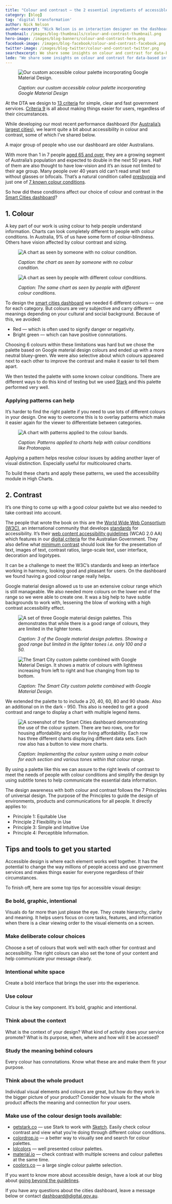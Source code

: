 ```yaml
---
title: "Colour and contrast — the 2 essential ingredients of accessible design"
category: [blog]
tag: 'digital transformation'
author: Nick Nelson
author-excerpt: "Nick Nelson is an interaction designer on the dashboard team at the DTA."
thumbnail: /images/blog-thumbnails/colour-and-contrast-thumbnail.png
hero-image: /images/blog-banners/colour-and-contrast-hero.png
facebook-image: /images/blog-facebook/colour-and-contrast-facebook.png
twitter-image: /images/blog-twitter/colour-and-contrast-twitter.png
searchexcerpt: We share some insights on colour and contrast for data-based information, based on our experience creating a dashboard for Australia’s largest cities.
lede: "We share some insights on colour and contrast for data-based information, based on our experience creating a dashboard for Australia’s largest cities."
---
```

<figure>
  <img src="{{ site.url }}{{ site.baseurl }}{{ page.hero-image }}" alt="Our custom accessible colour palette incorporating Google Material Design.">
  <figcaption>
    <p><em>Caption: our custom accessible colour palette incorporating Google Material Design</em></p>
  </figcaption>
</figure>

At the DTA we design to [13 criteria](/standard/) for simple, clear and fast government services. [Criteria 9](/standard/9-make-it-accessible/) is all about making things easier for users, regardless of their circumstances.

While developing our most recent performance dashboard (for [Australia’s largest cities](/blog/smart-cities-dashboard/)), we learnt quite a bit about accessibility in colour and contrast, some of which I’ve shared below.

A major group of people who use our dashboard are older Australians.

With more than 1 in 7 people [aged 65 and over](https://www.acma.gov.au/theACMA/engage-blogs/engage-blogs/Research-snapshots/Digital-lives-of-older-Australians), they are a growing segment of Australia’s population and expected to double in the next 50 years. Half of them are also thought to have low-vision and it’s an issue not limited to their age group. Many people over 40 years old can’t read small text without glasses or bifocals. That’s a natural condition called [presbyopia](http://www.allaboutvision.com/conditions/presbyopia.htm) and just one of [7 known colour conditions](https://nei.nih.gov/health/color_blindness/facts_about).

So how did these conditions affect our choice of colour and contrast in the [Smart Cities dashboard](https://smart-cities.dashboard.gov.au/all-cities/overview)?

## 1. Colour

A key part of our work is using colour to help people understand information. Charts can look completely different to people with colour conditions. In Australia, 9% of us have some form of colour-blindness. Others have vision affected by colour contrast and sizing.

<figure>
  <img src="{{ site.url }}{{ site.baseurl }}/images/blog-content/colour-and-contrast-housing-tenure.png" alt="A chart as seen by someone with no colour condition.">
  <figcaption>
    <p><em>Caption: the chart as seen by someone with no colour condition.</em></p>
  </figcaption>
</figure>

<figure>
  <img src="{{ site.url }}{{ site.baseurl }}/images/blog-content/colour-and-contrast-housing-tenure-multiple.png" alt="A chart as seen by people with different colour conditions.">
  <figcaption>
    <p><em>Caption: The same chart as seen by people with different colour conditions.</em></p>
  </figcaption>
</figure>

To design the [smart cities dashboard](https://smart-cities.dashboard.gov.au/all-cities/overview) we needed 6 different colours — one for each category. But colours are very subjective and carry different meanings depending on your cultural and social background. Because of this, we avoided:

- Red — which is often used to signify danger or negativity.
- Bright green —  which can have positive connotations.

Choosing 6 colours within these limitations was hard but we chose the palette based on Google material design colours and ended up with a more neutral bluey-green. We were also selective about which colours appeared next to each other to improve the contrast and make it easier to tell them apart.

We then tested the palette with some known colour conditions. There are different ways to do this kind of testing but we used [Stark](http://www.getstark.co/) and this palette performed very well.

### Applying patterns can help

It’s harder to find the right palette if you need to use lots of different colours in your design. One way to overcome this is to overlay patterns which make it easier again for the viewer to differentiate between categories.

<figure>
  <img src="{{ site.url }}{{ site.baseurl }}/images/blog-content/colour-and-contrast-housing-tenure-with-patterns.png" alt="A chart with patterns applied to the colour bands.">
  <figcaption>
    <p><em>Caption: Patterns applied to charts help with colour conditions like Protanopia.</em></p>
  </figcaption>
</figure>

Applying a pattern helps resolve colour issues by adding another layer of visual distinction. Especially useful for multicoloured charts.

To build these charts and apply these patterns, we used the accessibility module in High Charts.

## 2. Contrast

It’s one thing to come up with a good colour palette but we also needed to take contrast into account.

The people that wrote the book on this are the [World Wide Web Consortium (W3C)](https://www.w3.org/), an international community that develops [standards](https://www.w3.org/TR/) for accessibility. It’s their [web content accessibility guidelines](https://www.w3.org/TR/) (WCAG 2.0 AA) which features in our [digital criteria](/standard/9-make-it-accessible/) for the Australian Government. They also define what [minimum contrast](https://www.w3.org/TR/UNDERSTANDING-WCAG20/visual-audio-contrast-contrast.html) should look like for the presentation of text, images of text, contrast ratios, large-scale text, user interface, decoration and logotypes.

It can be a challenge to meet the W3C’s standards and keep an interface working in harmony, looking good and pleasant for users. On the dashboard we found having a good colour range really helps.

Google material design allowed us to use an extensive colour range which is still manageable. We also needed more colours on the lower end of the range so we were able to create one. It was a big help to have subtle backgrounds to work with, lessening the blow of working with a high contrast accessibility effect.  

<figure>
  <img src="{{ site.url }}{{ site.baseurl }}/images/blog-content/colour-and-contrast-material-design.png" alt="A set of three Google material design palettes. This demonstrates that while there is a good range of colours, they are limited in the lighter tones.">
  <figcaption>
    <p><em>Caption: 3 of the Google material design palettes. Showing a good range but limited in the lighter tones i.e. only 100 and a 50.</em></p>
  </figcaption>
</figure>

<figure>
  <img src="{{ site.url }}{{ site.baseurl }}/images/blog-content/colour-and-contrast-smartcities-custom-palette.png" alt="The Smart City custom palette combined with Google Material Design. It shows a matrix of colours with lightness increasing from left to right and hue changing from top to bottom.">
  <figcaption>
    <p><em>Caption: The Smart City custom palette combined with Google Material Design.</em></p>
  </figcaption>
</figure>

We extended the palette to to include a 20, 40, 60, 80 and 90 shade. Also an additional on in the dark - 950. This also is needed to get a good contrast and range to display a chart with multiple legend items.

<figure>
  <img src="{{ site.url }}{{ site.baseurl }}/images/blog-content/colour-and-contrast-dashboard-example.png" alt="A screenshot of the Smart Cities dashboard demonstrating the use of the colour system. There are two rows, one for housing affordability and one for living affordability. Each row has three different charts displaying different data sets. Each row also has a button to view more charts.">
  <figcaption>
    <p><em>Caption: Implementing the colour system using a main colour for each section and various tones within that colour range.</em></p>
  </figcaption>
</figure>

By using a palette like this we can assure to the right levels of contrast to meet the needs of people with colour conditions and simplify the design by using subtitle tones to help communicate the essential data information.

The design awareness with both colour and contrast follows the 7 Principles of universal design. The purpose of the Principles to guide the design of environments, products and communications for all people. It directly applies to:

- Principle 1: Equitable Use
- Principle 2 Flexibility in Use
- Principle 3: Simple and Intuitive Use
- Principle 4: Perceptible Information.

## Tips and tools to get you started

Accessible design is where each element works well together. It has the potential to change the way millions of people access and use government services and makes things easier for everyone regardless of their circumstances.

To finish off, here are some top tips for accessible visual design:

### Be bold, graphic, intentional

Visuals do far more than just please the eye. They create hierarchy, clarity and meaning. It helps users focus on core tasks, features, and information when there is a clear viewing order to the visual elements on a screen.

### Make deliberate colour choices

Choose a set of colours that work well with each other for contrast and accessibility. The right colours can also set the tone of your content and help communicate your message clearly.

### Intentional white space

Create a bold interface that brings the user into the experience.

### Use colour

Colour is the key component. It’s bold, graphic and intentional.

### Think about the context

What is the context of your design? What kind of activity does your service promote? What is its purpose, when, where and how will it be accessed?

### Study the meaning behind colours

Every colour has connotations. Know what these are and make them fit your purpose.

### Think about the whole product

Individual visual elements and colours are great, but how do they work in the bigger picture of your product? Consider how visuals for the whole product affects the meaning and connection for your users.

### Make use of the colour design tools available:

- [getstark.co](http://www.getstark.co/) — use Stark to work with [Sketch](https://www.sketchapp.com/). Easily check colour contrast and view what you’re doing through different colour conditions.
- [colordrop.io](https://colordrop.io/?ref=producthunt) — a better way to visually see and search for colour palettes.
- [lolcolors](https://www.webdesignrankings.com/resources/lolcolors/?ref=producthunt) — well presented colour palettes.
- [material.io](https://material.io/color/#!/?view.left=0&view.right=0) — check contrast with multiple screens and colour pallettes at the same time.
- [coolors.co](https://coolors.co/002626-0e4749-95c623-e55812-efe7da) — a large single colour palette selection.

If you want to know more about accessible design, have a look at our blog about [going beyond the guidelines](/blog/Accessibility-going-beyond-the-guidelines/).

If you have any questions about the cities dashboard, leave a message below or contact [dashboard@digital.gov.au](mailto:dashboard@digital.gov.au).
